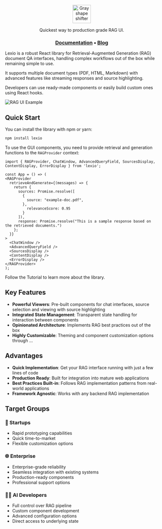 <p align="center"><a href="https://renumics.com/lexio-ui"><img src="lexio/src/stories/assets/lexio logo transparent.png" alt="Gray shape shifter" height="60"/></a></p>

<p align="center">Quickest way to production grade RAG UI. </p>


  <h3 align="center">
   <a href="https://renumics.com/lexio-ui"><b>Documentation</b></a> &bull;
   <a href="https://renumics.com/blog/"><b>Blog</b></a> 

 </h3>


Lexio is a robust React library for Retrieval-Augmented Generation (RAG) document QA interfaces, handling complex workflows out of the box while remaining simple to use. 

It supports multiple document types (PDF, HTML, Markdown) with advanced features like streaming responses and source highlighting. 

Developers can use ready-made components or easily build custom ones using React hooks.

![RAG UI Example](lexio/src/stories/assets/shot_lexio_llama_index.png)


## Quick Start

You can install the library with npm or yarn:

```bash
npm install lexio
```

To use the GUI components, you need to provide retrieval and generation functions to the `RAGProvider` context:

```tsx
import { RAGProvider, ChatWindow, AdvancedQueryField, SourcesDisplay, ContentDisplay, ErrorDisplay } from 'lexio';

const App = () => (
<RAGProvider
  retrieveAndGenerate={(messages) => {
    return {
      sources: Promise.resolve([
        {
          source: "example-doc.pdf",
        },
          relevanceScore: 0.95
        }
      ]),
      response: Promise.resolve("This is a sample response based on the retrieved documents.")
    };
  }}
>
  <ChatWindow />
  <AdvancedQueryField />
  <SourcesDisplay />
  <ContentDisplay />
  <ErrorDisplay />
</RAGProvider>
);
```
Follow the Tutorial to learn more about the library.

## Key Features
- **Powerful Viewers**: Pre-built components for chat interfaces, source selection and viewing with source highlighting
- **Integrated State Management**: Transparent state handling for interaction between components
- **Opinionated Architecture**: Implements RAG best practices out of the box
- **Highly Customizable**: Theming and component customization options through ...

## Advantages
- **Quick Implementation**: Get your RAG interface running with just a few lines of code
- **Production Ready**: Built for integration into mature web applications
- **Best Practices Built-in**: Follows RAG implementation patterns from real-world applications
- **Framework Agnostic**: Works with any backend RAG implementation

## Target Groups

### 🚀 Startups
- Rapid prototyping capabilities
- Quick time-to-market
- Flexible customization options

### 🌐 Enterprise
- Enterprise-grade reliability
- Seamless integration with existing systems
- Production-ready components
- Professional support options

### 👨‍💻 AI Developers
- Full control over RAG pipeline
- Custom component development
- Advanced configuration options
- Direct access to underlying state
